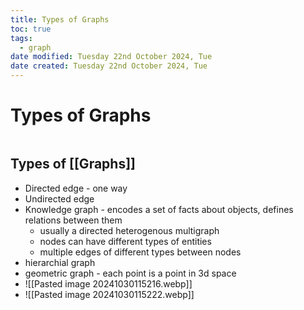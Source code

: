 ```yaml
---
title: Types of Graphs
toc: true
tags:
  - graph
date modified: Tuesday 22nd October 2024, Tue
date created: Tuesday 22nd October 2024, Tue
---
```


# Types of Graphs
```toc
```

## Types of [[Graphs]]
- Directed edge - one way
- Undirected edge
- Knowledge graph - encodes a set of facts about objects, defines relations between them
	- usually a directed heterogenous multigraph
	- nodes can have different types of entities
	- multiple edges of different types between nodes
- hierarchial graph
- geometric graph - each point is a point in 3d space
- ![[Pasted image 20241030115216.webp]]
- ![[Pasted image 20241030115222.webp]]